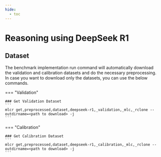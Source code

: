 ```yaml
---
hide:
  - toc
---
```


# Reasoning using DeepSeek R1

## Dataset

The benchmark implementation run command will automatically download the validation and calibration datasets and do the necessary preprocessing. In case you want to download only the datasets, you can use the below commands.

=== "Validation"

    ### Get Validation Dataset
    ```
    mlcr get,preprocessed,dataset,deepseek-r1,_validation,_mlc,_rclone --outdirname=<path to download> -j
    ```

=== "Calibration"

    ### Get Calibration Dataset
    ```
    mlcr get,preprocessed,dataset,deepseek-r1,_calibration,_mlc,_rclone --outdirname=<path to download> -j
    ```